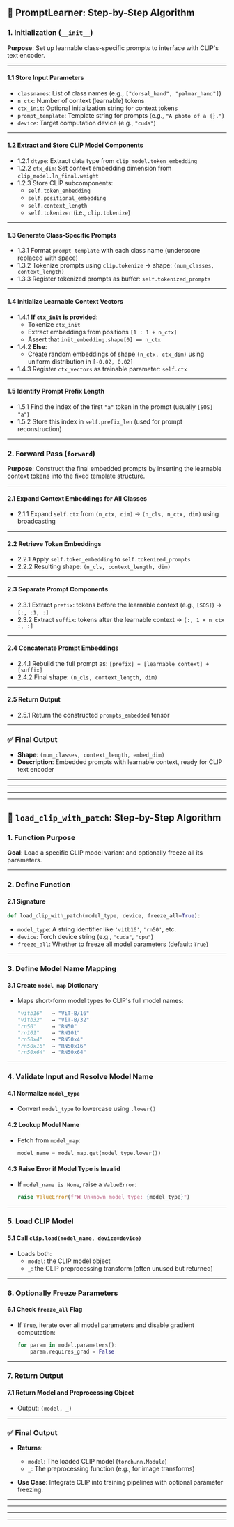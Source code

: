 
## 🔄 PromptLearner: Step-by-Step Algorithm

### 1. Initialization (`__init__`)
**Purpose**: Set up learnable class-specific prompts to interface with CLIP's text encoder.

---

#### 1.1 Store Input Parameters
- `classnames`: List of class names (e.g., `["dorsal_hand", "palmar_hand"]`)
- `n_ctx`: Number of context (learnable) tokens
- `ctx_init`: Optional initialization string for context tokens
- `prompt_template`: Template string for prompts (e.g., `"A photo of a {}."`)
- `device`: Target computation device (e.g., `"cuda"`)

---

#### 1.2 Extract and Store CLIP Model Components
- 1.2.1 `dtype`: Extract data type from `clip_model.token_embedding`
- 1.2.2 `ctx_dim`: Set context embedding dimension from `clip_model.ln_final.weight`
- 1.2.3 Store CLIP subcomponents:
  - `self.token_embedding`
  - `self.positional_embedding`
  - `self.context_length`
  - `self.tokenizer` (i.e., `clip.tokenize`)

---

#### 1.3 Generate Class-Specific Prompts
- 1.3.1 Format `prompt_template` with each class name (underscore replaced with space)
- 1.3.2 Tokenize prompts using `clip.tokenize` → shape: `(num_classes, context_length)`
- 1.3.3 Register tokenized prompts as buffer: `self.tokenized_prompts`

---

#### 1.4 Initialize Learnable Context Vectors
- 1.4.1 **If `ctx_init` is provided**:
  - Tokenize `ctx_init`
  - Extract embeddings from positions `[1 : 1 + n_ctx]`
  - Assert that `init_embedding.shape[0] == n_ctx`
- 1.4.2 **Else**:
  - Create random embeddings of shape `(n_ctx, ctx_dim)` using uniform distribution in `[-0.02, 0.02]`
- 1.4.3 Register `ctx_vectors` as trainable parameter: `self.ctx`

---

#### 1.5 Identify Prompt Prefix Length
- 1.5.1 Find the index of the first `"a"` token in the prompt (usually `[SOS] "a"`)
- 1.5.2 Store this index in `self.prefix_len` (used for prompt reconstruction)

---

### 2. Forward Pass (`forward`)
**Purpose**: Construct the final embedded prompts by inserting the learnable context tokens into the fixed template structure.

---

#### 2.1 Expand Context Embeddings for All Classes
- 2.1.1 Expand `self.ctx` from `(n_ctx, dim)` → `(n_cls, n_ctx, dim)` using broadcasting

---

#### 2.2 Retrieve Token Embeddings
- 2.2.1 Apply `self.token_embedding` to `self.tokenized_prompts`
- 2.2.2 Resulting shape: `(n_cls, context_length, dim)`

---

#### 2.3 Separate Prompt Components
- 2.3.1 Extract `prefix`: tokens before the learnable context (e.g., `[SOS]`) → `[:, :1, :]`
- 2.3.2 Extract `suffix`: tokens after the learnable context → `[:, 1 + n_ctx :, :]`

---

#### 2.4 Concatenate Prompt Embeddings
- 2.4.1 Rebuild the full prompt as: `[prefix] + [learnable context] + [suffix]`
- 2.4.2 Final shape: `(n_cls, context_length, dim)`

---

#### 2.5 Return Output
- 2.5.1 Return the constructed `prompts_embedded` tensor

---

### ✅ Final Output
- **Shape**: `(num_classes, context_length, embed_dim)`
- **Description**: Embedded prompts with learnable context, ready for CLIP text encoder

---

***
***
***

## 📄 `load_clip_with_patch`: Step-by-Step Algorithm

### 1. Function Purpose
**Goal**: Load a specific CLIP model variant and optionally freeze all its parameters.

---

### 2. Define Function

#### 2.1 Signature  
```python
def load_clip_with_patch(model_type, device, freeze_all=True):
```
- `model_type`: A string identifier like `'vitb16'`, `'rn50'`, etc.
- `device`: Torch device string (e.g., `"cuda"`, `"cpu"`)
- `freeze_all`: Whether to freeze all model parameters (default: `True`)

---

### 3. Define Model Name Mapping

#### 3.1 Create `model_map` Dictionary
- Maps short-form model types to CLIP's full model names:
  ```python
  "vitb16"   → "ViT-B/16"  
  "vitb32"   → "ViT-B/32"  
  "rn50"     → "RN50"  
  "rn101"    → "RN101"  
  "rn50x4"   → "RN50x4"  
  "rn50x16"  → "RN50x16"  
  "rn50x64"  → "RN50x64"
  ```

---

### 4. Validate Input and Resolve Model Name

#### 4.1 Normalize `model_type`
- Convert `model_type` to lowercase using `.lower()`

#### 4.2 Lookup Model Name
- Fetch from `model_map`:
  ```python
  model_name = model_map.get(model_type.lower())
  ```

#### 4.3 Raise Error if Model Type is Invalid
- If `model_name is None`, raise a `ValueError`:
  ```python
  raise ValueError(f"❌ Unknown model type: {model_type}")
  ```

---

### 5. Load CLIP Model

#### 5.1 Call `clip.load(model_name, device=device)`
- Loads both:
  - `model`: the CLIP model object
  - `_`: the CLIP preprocessing transform (often unused but returned)

---

### 6. Optionally Freeze Parameters

#### 6.1 Check `freeze_all` Flag
- If `True`, iterate over all model parameters and disable gradient computation:
  ```python
  for param in model.parameters():
      param.requires_grad = False
  ```

---

### 7. Return Output

#### 7.1 Return Model and Preprocessing Object
- Output: `(model, _)`

---

### ✅ Final Output
- **Returns**:
  - `model`: The loaded CLIP model (`torch.nn.Module`)
  - `_`: The preprocessing function (e.g., for image transforms)

- **Use Case**: Integrate CLIP into training pipelines with optional parameter freezing.

---


***
***
***

